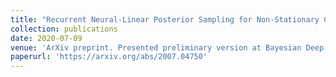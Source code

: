 ```yaml
---
title: "Recurrent Neural-Linear Posterior Sampling for Non-Stationary Contextual Bandits"
collection: publications
date: 2020-07-09
venue: 'ArXiv preprint. Presented preliminary version at Bayesian Deep Learning Workshop and Deep Reinforcement Learning Workshop, NeurIPS-19.'
paperurl: 'https://arxiv.org/abs/2007.04750'
---
```

